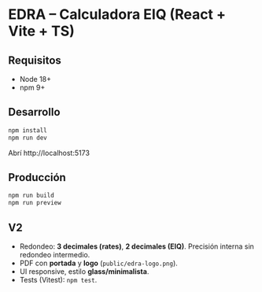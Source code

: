 # EDRA – Calculadora EIQ (React + Vite + TS)

## Requisitos
- Node 18+
- npm 9+

## Desarrollo
```bash
npm install
npm run dev
```
Abrí http://localhost:5173

## Producción
```bash
npm run build
npm run preview
```

## V2
- Redondeo: **3 decimales (rates)**, **2 decimales (EIQ)**. Precisión interna sin redondeo intermedio.
- PDF con **portada** y **logo** (`public/edra-logo.png`).
- UI responsive, estilo **glass/minimalista**.
- Tests (Vitest): `npm test`.
